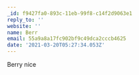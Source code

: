 ```yaml
---
_id: f9427fa0-893c-11eb-99f8-c14f2d9063e1
reply_to: ''
website: ''
name: Berr
email: 55a9a8a17fc902bf9c49dca2cccb4625
date: '2021-03-20T05:27:34.053Z'
---
```

Berry nice
